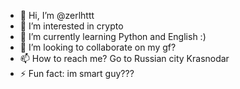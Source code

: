 - 👋 Hi, I’m @zerlhttt
- 👀 I’m interested in crypto
- 🌱 I’m currently learning Python and English :)
- 💞️ I’m looking to collaborate on my gf?
- 📫 How to reach me? Go to Russian city Krasnodar
- ⚡ Fun fact: im smart guy???

<!---
zerlhttt/zerlhttt is a ✨ special ✨ repository because its `README.md` (this file) appears on your GitHub profile.
You can click the Preview link to take a look at your changes.
--->
